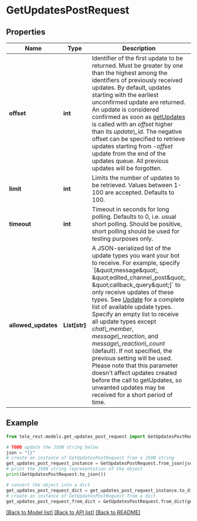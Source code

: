 # GetUpdatesPostRequest


## Properties

Name | Type | Description | Notes
------------ | ------------- | ------------- | -------------
**offset** | **int** | Identifier of the first update to be returned. Must be greater by one than the highest among the identifiers of previously received updates. By default, updates starting with the earliest unconfirmed update are returned. An update is considered confirmed as soon as [getUpdates](https://core.telegram.org/bots/api/#getupdates) is called with an *offset* higher than its *update\\_id*. The negative offset can be specified to retrieve updates starting from *-offset* update from the end of the updates queue. All previous updates will be forgotten. | [optional] 
**limit** | **int** | Limits the number of updates to be retrieved. Values between 1-100 are accepted. Defaults to 100. | [optional] [default to 100]
**timeout** | **int** | Timeout in seconds for long polling. Defaults to 0, i.e. usual short polling. Should be positive, short polling should be used for testing purposes only. | [optional] [default to 0]
**allowed_updates** | **List[str]** | A JSON-serialized list of the update types you want your bot to receive. For example, specify &#x60;[\&quot;message\&quot;, \&quot;edited_channel_post\&quot;, \&quot;callback_query\&quot;]&#x60; to only receive updates of these types. See [Update](https://core.telegram.org/bots/api/#update) for a complete list of available update types. Specify an empty list to receive all update types except *chat\\_member*, *message\\_reaction*, and *message\\_reaction\\_count* (default). If not specified, the previous setting will be used.    Please note that this parameter doesn&#39;t affect updates created before the call to getUpdates, so unwanted updates may be received for a short period of time. | [optional] 

## Example

```python
from tele_rest.models.get_updates_post_request import GetUpdatesPostRequest

# TODO update the JSON string below
json = "{}"
# create an instance of GetUpdatesPostRequest from a JSON string
get_updates_post_request_instance = GetUpdatesPostRequest.from_json(json)
# print the JSON string representation of the object
print(GetUpdatesPostRequest.to_json())

# convert the object into a dict
get_updates_post_request_dict = get_updates_post_request_instance.to_dict()
# create an instance of GetUpdatesPostRequest from a dict
get_updates_post_request_from_dict = GetUpdatesPostRequest.from_dict(get_updates_post_request_dict)
```
[[Back to Model list]](../README.md#documentation-for-models) [[Back to API list]](../README.md#documentation-for-api-endpoints) [[Back to README]](../README.md)


